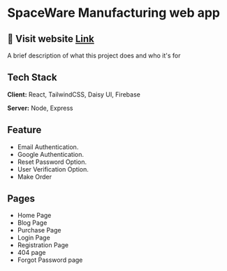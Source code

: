 
# SpaceWare Manufacturing web app

## 🔗 Visit website [Link](https://emon-01.web.app/)

A brief description of what this project does and who it's for

## Tech Stack

**Client:** React,  TailwindCSS, Daisy UI, Firebase

**Server:** Node, Express

## Feature

- Email Authentication.
- Google Authentication.
- Reset Password Option.
- User Verification Option.
- Make Order

## Pages

- Home Page
- Blog Page
- Purchase Page
- Login Page
- Registration Page
- 404 page
- Forgot Password page

